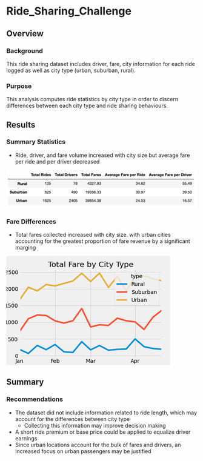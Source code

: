 # Ride_Sharing_Challenge

## Overview

### Background

This ride sharing dataset includes driver, fare, city information for each ride logged as well as city type (urban, suburban, rural).

### Purpose

This analysis computes ride statistics by city type in order to discern differences between each city type and ride sharing behaviours. 

## Results

### Summary Statistics
  
  * Ride, driver, and fare volume increased with city size but average fare per ride and per driver decreased

![summary statistics](Ride_summary_df.png)

### Fare Differences

  * Total fares collected increased with city size. with urban cities accounting for the greatest proportion of fare revenue by a significant marging
  
![Fare by city type](Fare_by_City_Type.png)

## Summary

### Recommendations

  * The dataset did not include information related to ride length, which may account for the differences between city type
    * Collecting this information may improve decision making 
  * A short ride premium or base price could be applied to equalize driver earnings
  * Since urban locations account for the bulk of fares and drivers, an increased focus on urban passengers may be justified



